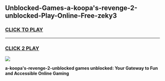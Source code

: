 
## Unblocked-Games-a-koopa's-revenge-2-unblocked-Play-Online-Free-zeky3
<h3>
<a href="https://premium76.site?title=a-koopa's-revenge-2-unblocked&ref=26A">CLICK TO PLAY</a></h3>
<hr>

<h3>
<a href="https://premium76.site?title=a-koopa's-revenge-2-unblocked&ref=26A">CLICK 2 PLAY</a>
  
</h3>

<a href="https://premium76.site?title=a-koopa's-revenge-2-unblocked&ref=26A"><img src="https://clearcache.store/games.png"></a>


**a-koopa's-revenge-2-unblocked games unblocked: Your Gateway to Fun and Accessible Online Gaming**
